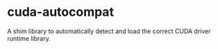 # cuda-autocompat
A shim library to automatically detect and load the correct CUDA driver runtime library.
